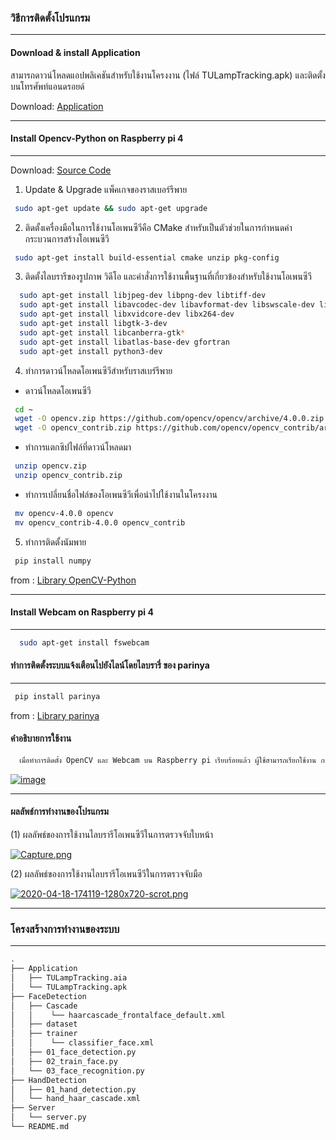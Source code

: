 
### วิธีการติดตั้งโปรแกรม
----------
#### Download & install Application
สามารถดาวน์โหลดแอปพลิเคชันสำหรับใช้งานโครงงาน (ไฟล์ TULampTracking.apk) และติดตั้งบนโทรศัพท์แอนดรอยด์

Download: [Application](https://github.com/Pachtery/62pkw01/tree/master/Application)

----------
#### Install Opencv-Python on Raspberry pi 4 
----------
Download: [Source Code](https://github.com/Pachtery/62pkw01)

1. Update & Upgrade แพ็คเกจของราสเบอร์รีพาย
 ```bash
  sudo apt-get update && sudo apt-get upgrade
 ```
2.	ติดตั้งเครื่องมือในการใช้งานโอเพนซีวีคือ CMake สำหรับเป็นตัวช่วยในการกำหนดค่ากระบวนการสร้างโอเพนซีวี
 ```bash
  sudo apt-get install build-essential cmake unzip pkg-config
 ```
3. ติดตั้งไลบรารีของรูปภาพ วิดีโอ และคำสั่งการใช้งานพื้นฐานที่เกี่ยวข้องสำหรับใช้งานโอเพนซีวี
```bash
  sudo apt-get install libjpeg-dev libpng-dev libtiff-dev
  sudo apt-get install libavcodec-dev libavformat-dev libswscale-dev libv4l-dev
  sudo apt-get install libxvidcore-dev libx264-dev
  sudo apt-get install libgtk-3-dev
  sudo apt-get install libcanberra-gtk*
  sudo apt-get install libatlas-base-dev gfortran
  sudo apt-get install python3-dev
 ```
4. ทำการดาวน์โหลดโอเพนซีวีสำหรับราสเบร์รีพาย
- ดาวน์โหลดโอเพนซีวี
 ```bash
  cd ~
  wget -O opencv.zip https://github.com/opencv/opencv/archive/4.0.0.zip
  wget -O opencv_contrib.zip https://github.com/opencv/opencv_contrib/archive/4.0.0.zip
 ```
- ทำการแตกซิปไฟล์ที่ดาวน์โหลดมา
 ```bash
  unzip opencv.zip
  unzip opencv_contrib.zip
 ```
- ทำการเปลี่ยนชื่อไฟล์ของโอเพนซีวีเพื่อนำไปใช้งานในโครงงาน
 ```bash
  mv opencv-4.0.0 opencv
  mv opencv_contrib-4.0.0 opencv_contrib
 ```
5. ทำการติดตั้งนัมพาย
 ```bash
  pip install numpy
 ```
 
 from : [Library OpenCV-Python](https://www.pyimagesearch.com/2018/09/26/install-opencv-4-on-your-raspberry-pi/)
 
----------
#### Install Webcam on Raspberry pi 4 
----------
```bash
  sudo apt-get install fswebcam
 ```
#### ทำการติดตั้งระบบแจ้งเตือนไปยังไลน์โดยไลบรารี่ ของ parinya 
----------
```bash
 pip install parinya
```
from : [Library parinya](https://pypi.org/project/parinya/)

#### คำอธิบายการใช้งาน
```bash
  เมื่อทำการติดตั้ง OpenCV และ Webcam บน Raspberry pi เรียบร้อยแล้ว ผู้ใช้สามารถเรียกใช้งาน การทำงานของกล้องเว็บแคมในการตรวจจับใบหน้าเพื่อสร้างระบบเตือนภัยอัตโนมัติและการทำงานของกล้องเว็บแคมในการตรวจจับมือเพื่อสร้างระบบควบคุมเครื่องใช้ไฟฟ้าอัตโนมัติ
 ```
 <a href='https://postimages.org/' target='_blank'><img src='https://i.postimg.cc/6QkNKmyP/image.jpg' border='0' alt='image'/></a>

----------

#### ผลลัพธ์การทำงานของโปรแกรม

(1) ผลลัพธ์ของการใช้งานไลบรารีโอเพนซีวีในการตรวจจับใบหน้า

[![Capture.png](https://i.postimg.cc/1z7MX7ZP/Capture.png)](https://postimg.cc/cKYf5mH5)

(2) ผลลัพธ์ของการใช้งานไลบรารีโอเพนซีวีในการตรวจจับมือ

[![2020-04-18-174119-1280x720-scrot.png](https://i.postimg.cc/3JQ1kDzy/2020-04-18-174119-1280x720-scrot.png)](https://postimg.cc/K4QBV4GF)

----------
### โครงสร้างการทำงานของระบบ
----------
```bash
.
├── Application
│   ├── TULampTracking.aia
│   └── TULampTracking.apk  
├── FaceDetection
│   ├── Cascade
│   │    └── haarcascade_frontalface_default.xml
│   ├── dataset
│   ├── trainer
│   │    └── classifier_face.xml
│   ├── 01_face_detection.py
│   ├── 02_train_face.py
│   └── 03_face_recognition.py
├── HandDetection
│   ├── 01_hand_detection.py
│   └── hand_haar_cascade.xml
├── Server
│   └── server.py
└── README.md  
 ```

